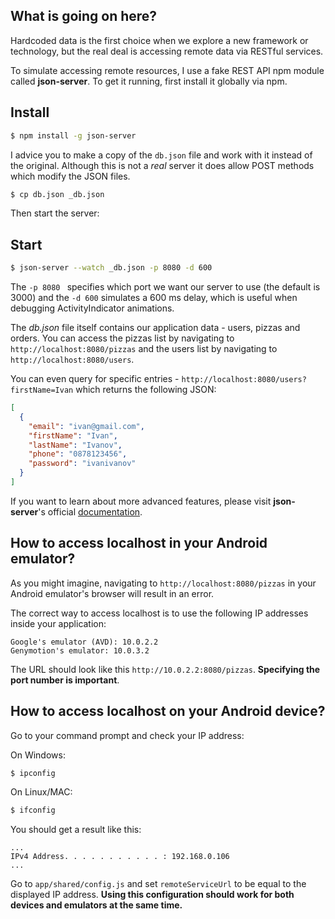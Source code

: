 ## What is going on here?
Hardcoded data is the first choice when we explore a new framework or technology, but the real deal is accessing remote data via RESTful services.

To simulate accessing remote resources, I use a fake REST API npm module called **json-server**.
To get it running, first install it globally via npm.

## Install

```bash
$ npm install -g json-server
```
I advice you to make a copy of the ```db.json``` file and work with it instead of the original. Although this is not a *real* server it does allow POST methods which modify the JSON files.

```bash
$ cp db.json _db.json
```

Then start the server:

## Start
```bash
$ json-server --watch _db.json -p 8080 -d 600
```
The ```-p 8080 ``` specifies which port we want our server to use (the default is 3000) and the ```-d 600``` simulates a 600 ms delay, which is useful when debugging ActivityIndicator animations.

The *db.json* file itself contains our application data - users, pizzas and orders.
You can access the pizzas list by navigating to ```http://localhost:8080/pizzas``` and the users list by navigating to ```http://localhost:8080/users```.

You can even query for specific entries - ```http://localhost:8080/users?firstName=Ivan``` which returns the following JSON:

```json
[
  {
    "email": "ivan@gmail.com",
    "firstName": "Ivan",
    "lastName": "Ivanov",
    "phone": "0878123456",
    "password": "ivanivanov"
  }
]
```
If you want to learn about more advanced features, please visit **json-server**'s official [documentation](https://github.com/typicode/json-server/blob/master/README.md). 

## How to access localhost in your Android emulator?
As you might imagine, navigating to ```http://localhost:8080/pizzas``` in your Android emulator's browser will result in an error.

The correct way to access localhost is to use the following IP addresses inside your application:

```text
Google's emulator (AVD): 10.0.2.2
Genymotion's emulator: 10.0.3.2
```

The URL should look like this ```http://10.0.2.2:8080/pizzas```. **Specifying the port number is important**.

## How to access localhost on your Android device?
Go to your command prompt and check your IP address:

On Windows:
```bash
$ ipconfig
```

On Linux/MAC:
```bash
$ ifconfig
```

You should get a result like this:
```text
...
IPv4 Address. . . . . . . . . . . : 192.168.0.106
...
```

Go to ```app/shared/config.js``` and set ```remoteServiceUrl``` to be equal to the displayed IP address.
**Using this configuration should work for both devices and emulators at the same time.**
